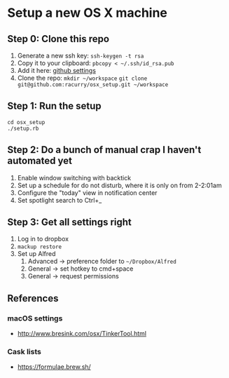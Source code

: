 # Setup a new OS X machine

## Step 0: Clone this repo

1. Generate a new ssh key:
`ssh-keygen -t rsa`
2. Copy it to your clipboard:
`pbcopy < ~/.ssh/id_rsa.pub`
3. Add it here: [github settings](https://github.com/settings/keys)
4. Clone the repo:
`mkdir ~/workspace`
`git clone git@github.com:racurry/osx_setup.git ~/workspace`

## Step 1: Run the setup 

```
cd osx_setup
./setup.rb
```

## Step 2: Do a bunch of manual crap I haven't automated yet
1. Enable window switching with backtick
1. Set up a schedule for do not disturb, where it is only on from 2-2:01am
1. Configure the "today" view in notification center
1. Set spotlight search to Ctrl+_

## Step 3: Get all settings right
1. Log in to dropbox
1. `mackup restore`
1. Set up Alfred 
	1. Advanced -> preference folder to `~/Dropbox/Alfred`
	1. General -> set hotkey to cmd+space
	1. General -> request permissions

## References

### macOS settings
- http://www.bresink.com/osx/TinkerTool.html

### Cask lists
- https://formulae.brew.sh/
